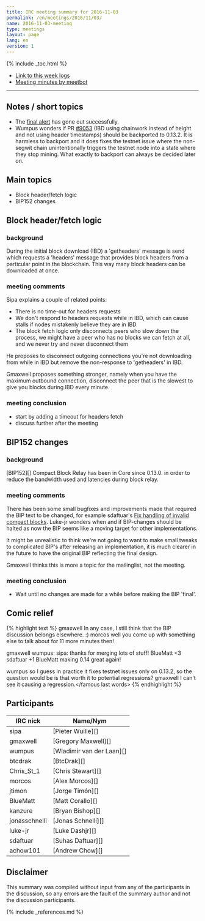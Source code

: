 ```yaml
---
title: IRC meeting summary for 2016-11-03
permalink: /en/meetings/2016/11/03/
name: 2016-11-03-meeting
type: meetings
layout: page
lang: en
version: 1
---
```

{% include _toc.html %}
 
- [Link to this week logs](https://botbot.me/freenode/bitcoin-core-dev/2016-11-03/?msg=75932564&page=2)
- [Meeting minutes by meetbot](http://www.erisian.com.au/meetbot/bitcoin-core-dev/2016/bitcoin-core-dev.2016-11-03-19.00.html)
 
---
 
## Notes / short topics

- The [final alert](https://bitcoin.org/en/alert/2016-11-01-alert-retirement) has gone out successfully.
- Wumpus wonders if PR [#9053][] (IBD using chainwork instead of height and not using header timestamps) should be backported to 0.13.2. It is harmless to backport and it does fixes the testnet issue where the non-segwit chain unintentionally triggers the testnet node into a state where they stop mining. What exactly to backport can always be decided later on.

## Main topics
 
- Block header/fetch logic
- BIP152 changes

## Block header/fetch logic

### background

During the initial block download (IBD) a 'getheaders' message is send which requests a 'headers' message that provides block headers from a particular point in the blockchain. This way many block headers can be downloaded at once.

### meeting comments

Sipa explains a couple of related points:

- There is no time-out for headers requests
- We don't respond to headers requests while in IBD, which can cause stalls if nodes mistakenly believe they are in IBD
- The block fetch logic only disconnects peers who slow down the process, we might have a peer who has no blocks we can fetch at all, and we never try and never disconnect them

He proposes to disconnect outgoing connections you're not downloading from while in IBD but remove the non-response to 'getheaders' in IBD.

Gmaxwell proposes something stronger, namely when you have the maximum outbound connection, disconnect the peer that is the slowest to give you blocks during IBD every minute.

### meeting conclusion

- start by adding a timeout for headers fetch
- discuss further after the meeting

## BIP152 changes

### background

[BIP152][] Compact Block Relay has been in Core since 0.13.0. in order to reduce the bandwidth used and latencies during block relay. 

### meeting comments

There has been some small bugfixes and improvements made that required the BIP text to be changed, for example sdaftuar's [Fix handling of invalid compact blocks][#9026]. Luke-jr wonders when and if BIP-changes should be halted as now the BIP seems like a moving target for other implementations.

It might be unrealistic to think we're not going to want to make small tweaks to complicated BIP's after releasing an implementation, it is much clearer in the future to have the original BIP reflecting the final design.

Gmaxwell thinks this is more a topic for the mailinglist, not the meeting.

### meeting conclusion

- Wait until no changes are made for a while before making the BIP 'final'. 

## Comic relief

{% highlight text %}
gmaxwell          In any case, I still think that the BIP discussion belongs elsewhere. :)
morcos            well you come up with something else to talk about for 11 more minutes then!

gmaxwell          wumpus: sipa: thanks for merging lots of stuff!
BlueMatt          <3
sdaftuar          +1
BlueMatt          making 0.14 great again!

wumpus            so I guess in practice it fixes testnet issues only on 0.13.2, so the question would be is that worth it to potential regressions?
gmaxwell          <famous last words>I can't see it causing a regression.</famous last words>
{% endhighlight %}


## Participants
 
| IRC nick        | Name/Nym                  |
|-----------------|---------------------------|
| sipa            | [Pieter Wuille][]         |
| gmaxwell        | [Gregory Maxwell][]       |
| wumpus          | [Wladimir van der Laan][] |
| btcdrak         | [BtcDrak][]               |
| Chris_St_1      | [Chris Stewart][]         |
| morcos          | [Alex Morcos][]           |
| jtimon          | [Jorge Timón][]           |
| BlueMatt        | [Matt Corallo][]          |
| kanzure         | [Bryan Bishop][]          |
| jonasschnelli   | [Jonas Schnelli][]        |
| luke-jr         | [Luke Dashjr][]           |
| sdaftuar        | [Suhas Daftuar][]         |
| achow101        | [Andrew Chow][]           |

## Disclaimer
 
This summary was compiled without input from any of the participants in the discussion, so any errors are the fault of the summary author and not the discussion participants.

[#9026]: https://github.com/bitcoin/bitcoin/pull/9026
[#9053]: https://github.com/bitcoin/bitcoin/pull/9053

{% include _references.md %}
